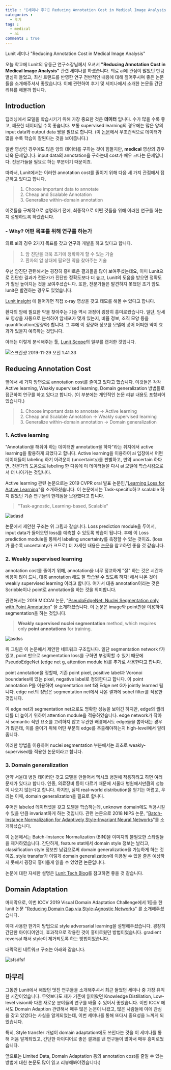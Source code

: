 ```yaml
---
title : "[세미나 후기] Reducing Annotation Cost in Medical Image Analysis (by Lunit)"
categories :
  - 후기
tags :
  - medical
  - ai
comments : true
---
```


Lunit 세미나 "Reducing Annotation Cost in Medical Image Analysis"

오늘 학교에 Lunit의 유동근 연구소장님께서 오셔서 **"Reducing Annotation Cost in Medical Image Analysis"** 관련 세미나를 하셨습니다. 의료 ai에 관심이 많았던 만큼 열심히 들었고, 최신 트랜드를 반영한 연구 전반적인 내용에 대해 짚어주시며 좋은 논문들을 소개해주셔서 좋았습니다. 이에 관련하여 후기 및 세미나에서 소개한 논문들 간단리뷰를 해볼까 합니다.

## Introduction

딥러닝에서 모델을 학습시키기 위해 가장 중요한 것은 **데이터** 입니다. 수가 많을 수록 좋고, 깨끗한 데이터일 수록 좋습니다. 보통 supervised learning의 경우에는 많은 양의 input data와 output data 쌍을 필요로 합니다. (이 [논문](http://openaccess.thecvf.com/content_ECCV_2018/papers/Dhruv_Mahajan_Exploring_the_Limits_ECCV_2018_paper.pdf)에서 무조건적으로 데이터가 많을 수록 학습이 잘된다는 것을 보여줍니다.)

일반 영상인 경우에도 많은 양의 데이터를 구하는 것이 힘들지만, **medical** 영상의 경우 더욱 문제입니다. input data의 annotation을 구하는데 cost가 매우 크다는 문제입니다. 전문가들을 필요로 하는 부분이기 때문이죠.

따라서, Lunit에서는 이러한 annotation cost를 줄이기 위해 다음 세 가지 관점에서 접근하고 있다고 합니다.

> 1.  Choose important data to annotate
> 2.  Cheap and Scalable Annotation
> 3.  Generalize within-domain annotation

이것들을 구체적으로 설명하기 전에, 최종적으로 어떤 것들을 위해 이러한 연구를 하는지 설명하도록 하겠습니다.

### - Why? 어떤 목표를 위해 연구를 하는가

의료 ai의 경우 2가지 목표를 갖고 연구와 개발을 하고 있다고 합니다.
> 1. 암 진단을 더욱 초기에 정확하게 할 수 있는 기술
> 2. 환자의 암 상태에 필요한 약을 찾아주는 기술

우선 암진단 관련해서는 굉장히 흥미로운 결과들을 많이 보여주셨는데요, 이미 Lunit으로 진단한 결과가 전문가가 진단한 정확도보다 더 높고, Lunit의 도움을 받으면 정확도가 훨씬 높아지는 것을 보여주셨습니다. 또한, 전문가들은 발견하지 못했던 초기 암도 lunit은 발견하는 경우도 있었습니다.

[Lunit insight](https://insight.lunit.io/) 에 들어가면 직접 x-ray 영상을 갖고 데모를 해볼 수 있다고 합니다.

환자의 암에 필요한 약을 찾아주는 기술 역시 과정이 굉장히 흥미로웠습니다. 일단, 암세포 영상을 자동으로 분석하여 암세포가 몇개 있는지, 비율 정보, 조직 모양 등을 quantification(정량화) 합니다. 그 후에 이 정량화 정보를 모델에 넣어 어떠한 약이 효과가 있을지 예측하는 것입니다.

아래는 이렇게 분석해주는 툴, [Lunit Scope](https://scope.lunit.io/app)의 일부를 캡처한 것입니다.

![스크린샷 2019-11-29 오전 1.41.33](https://i.imgur.com/NsxCJLh.jpg)

## Reducing Annotation Cost

앞에서 세 가지 방면으로 annotation cost를 줄이고 있다고 했습니다. 이것들은 각각 Active learning, Weakly supervised learning, Domain generalization 방법들로 접근하여 연구를 하고 있다고 합니다. (이 부분에는 개인적인 논문 리뷰 내용도 포함되어 있습니다.)

> 1.  Choose important data to annotate -> Active learning
> 2.  Cheap and Scalable Annotation -> Weakly supervised learning
> 3.  Generalize within-domain annotation -> Domain generalization

### 1. Active learning

"Annotation을 해줘야 하는 데이터만 annotation을 하자"라는 취지에서 active learning을 활용하게 되었다고 합니다. Active learning을 이용하여 ai 입장에서 어떤 데이터들이 labeling 하기 어려운지 (uncertainty)를 판별하고, 만약 uncertain 하다면, 전문가의 도움으로 labeling 한 다음에 이 데이터들을 다시 ai 모델에 학습시킴으로서 더 나아가는 것입니다.

Active learning 관련 논문으로는 2019 CVPR oral 발표 논문인,"[Learning Loss for Active Learning](https://arxiv.org/abs/1905.03677)"을 소개하셨습니다. 이 논문에서는 Task-specific하고 scalable 하지 않았던 기존 연구들의 한계점을 보완했다고 합니다.

> "Task-agnostic, Learning-based, Scalable"

![adasd](https://i.imgur.com/woquCq9.png)

논문에서 제안한 구조는 위 그림과 같습니다. Loss prediction module을 두어서, input data가 들어오면 loss를 예측할 수 있도록 학습이 됩니다. 후에 이 Loss prediction module을 통해서 labeling uncertainty를 측정할 수 있는 것이죠. (loss가 클수록 uncertainty가 크므로) 더 자세한 내용은 [논문](https://arxiv.org/abs/1905.03677)을 참고하면 좋을 것 같습니다.

### 2. Weakly supervised learning

annotation cost를 줄이기 위해, annotation을 너무 정교하게 "잘" 하는 것은 시간과 비용이 많이 드니, 대충 annotation 해도 잘 학습될 수 있도록 하자! 해서 나온 것이 weakly supervised learning 이라고 합니다. 여기서 대충 annotation이라는 것은 Scribble이나 point로 annotation을 하는 것을 의미합니다.

관련해서는 2019 MICCAI 논문, "[PseudoEdgeNet: Nuclei Segmentation only with Point Annotation](https://arxiv.org/pdf/1906.02924.pdf)" 을 소개하셨습니다. 이 논문은 image와 point만을 이용하여 segmentation을 하는 것입니다.

> **Weakly supervised** **nuclei segmentation** method, which requires only **point annotations** for training.

![asdss](https://i.imgur.com/dCNX4Xv.png)

위 그림은 이 논문에서 제안한 네트워크 구조입니다. 일단 segmentation network f가 있고, point 만으로 segmentation loss를 구하면 부정확할 수 있기 때문에 PseudoEdgeNet (edge net g, attention module h)를 추가로 사용한다고 합니다.

point annotation을 정할때, 기존 point pixel, positive label과 Voronoi boundaries에 있는 pixel, negative label로 정의한다고 합니다. 이 point annotation P를 이용하여 segmentation net f와 Edge net G가 jointly learned 됩니다. edge net의 정답은 segmentation net에서 나온 결과에 sobel filter를 적용한 것입니다.

이 edge net과 segmentation net으로도 명확한 성능을 보이긴 하지만, edge의 퀄리티를 더 높이기 위하여 attention module을 적용하였습니다. edge network가 작아서 semantic 적인 요소를 고려하지 않고 무관한 배경에서도 edge들을 뽑아내는 경우가 많은데, 이를 줄이기 위해 어떤 부분의 edge를 추출해야하는지 high-level에서 알려줍니다.

이러한 방법을 이용하여 nuclei segmentation 부분에서는 최초로 weakly-supervised를 적용한 논문이라고 합니다.

### 3. Domain generalization

만약 서울대 병원 데이터만 갖고 모델을 만들어서 멕시코 병원에 적용하려고 하면 여러 문제가 있다고 합니다. 인종, 의료장비 등이 다르기 때문에 서울대 병원에서만큼의 성능이 나오지 않는다고 합니다. 하지만, 실제 real-world distribution을 얻기는 어렵고, 우리는 이때, domain generalization을 필요로 합니다.

주어진 labeled 데이터셋을 갖고 모델을 학습하는데, unknown domain에도 적용시킬 수 있을 만큼 invariant하게 하는 것입니다. 관련 논문으로 2018 NIPS 논문, "[Batch-Instance Normalization for Adaptively Style-Invariant Neural Networks](https://arxiv.org/pdf/1805.07925.pdf)"를 소개하셨습니다.

이 논문에서는 Batch-Instance Normalization (BIN)을 이미지의 불필요한 스타일들을 제거하였습니다. 간단하게, feature stat에서 domain style 정보는 날리고, classification style 정보만 남김으로써 domain generalization을 가능하게 하는 것이죠. style transfer가 이렇게 domain generalization에 이용될 수 있을 줄은 예상하지 못해서 굉장히 흥미롭게 읽을 수 있었던 논문입니다.

논문에 대한 자세한 설명은 [Lunit Tech Blog](https://blog.lunit.io/2018/05/25/batch-instance-normalization/)를 참고하면 좋을 것 같습니다.

## Domain Adaptation

마지막으로, 이번 ICCV 2019 Visual Domain Adaptation Challenge에서 1등을 한 lunit 논문 "[Reducing Domain Gap via Style-Agnostic Networks](https://arxiv.org/pdf/1910.11645.pdf)" 를 소개해주셨습니다.

이때 사용한 한가지 방법으로 style adversarial learning을 설명해주셨습니다. 굉장히 간단한 아이디어인데, 효과적으로 작용한 것이 흥미로웠던 방법이었습니다. gradient reversal 해서 style이 제거되도록 하는 방법이었습니다.

대략적인 네트워크 구조는 아래와 같습니다.

![sfsdfsf](https://i.imgur.com/Hac1sCD.png)

## 마무리

그동안 Lunit에서 해왔던 멋진 연구들을 소개해주셔서 최근 들었던 세미나 중 가장 유익한 시간이었습니다. 무엇보다도 제가 기존에 읽어왔던 Knowledge Distillation, Low-level vision와 다른 새로운 분야들의 연구를 배울 수 있어서 좋았습니다. 이번 ICCV 에서도 Domain Adaption 관련해서 매우 많은 논문이 나왔고, 많은 사람들에 이에 관심을 갖고 있었다는 사실을 알게되었는데, 이번 세미나를 통해 또다시 중요성을 느끼게 되었습니다.

특히, Style transfer 개념이 domain adaptation에도 쓰인다는 것을 이 세미나를 통해 처음 알게되었고, 간단한 아이디어로 좋은 결과를 낸 연구들이 많아서 매우 흥미로웠습니다.

앞으로는 Limited Data, Domain Adaptation 등의 annotation cost를 줄일 수 있는 방법에 대한 논문도 많이 읽고 리뷰해봐야겠습니다:)
